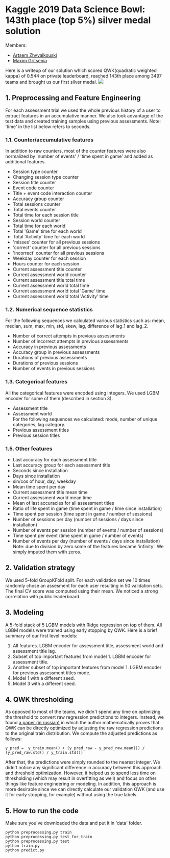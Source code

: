 # Kaggle 2019 Data Science Bowl: 143th place (top 5%) silver medal solution
Members:
* [Artsem Zhyvalkouski](https://www.kaggle.com/aruchomu)
* [Maxim Gritsenia](https://www.kaggle.com/maximgritsenia)

Here is a writeup of our solution which scored QWK(quadratic weighted kappa) of 0.544 on private leaderboard, reached 143th place among 3497 teams and brought us our first silver medal.
![](https://www.gpb.org/sites/www.gpb.org/files/styles/redesign_800x450/public/blogs/images/2016/08/04/from_press_release_pbs_measure_up.jpeg?itok=RxJZpdQ6)

## 1. Preprocessing and Feature Engineering
For each assessment trial we used the whole previous history of a user to extract features in an accumulative manner. We also took advantage of the test data and created training samples using previous assessments. Note: 'time' in the list below refers to seconds. 
### 1.1. Counter/accumulative features
In addition to raw counters, most of the counter features were also normalized by 'number of events' / 'time spent in game' and added as additional features.
* Session type counter
* Changing session type counter
* Session title counter
* Event code counter
* Title + event code interaction counter
* Accuracy group counter
* Total sessions counter
* Total events counter
* Total time for each session title
* Session world counter
* Total time for each world
* Total 'Game' time for each world
* Total 'Activity' time for each world
* 'misses' counter for all previous sessions
* 'correct' counter for all previous sessions
* 'incorrect' counter for all previous sessions
* Weekday counter for each session
* Hours counter for each session
* Current assessment title counter
* Current assessment world counter
* Current assessment title total time
* Current assessment world total time
* Current assessment world total 'Game' time
* Current assessment world total 'Activity' time

### 1.2. Numerical sequence statistics 
For the following sequences we calculated various statistics such as: mean, median, sum, max, min, std, skew, lag, difference of lag_1 and lag_2.
* Number of correct attempts in previous assessments
* Number of incorrect attempts in previous assessments
* Accuracy in previous assessments
* Accuracy group in previous assessments
* Durations of previous assessments
* Durations of previous sessions
* Number of events in previous sessions

### 1.3. Categorical features
All the categorical features were encoded using integers. We used LGBM encoder for some of them (described in section 3).
* Assessment title
* Assessment world <br>
For the following sequences we calculated: mode, number of unique categories, lag category.
* Previous assessment titles
* Previous session titles

### 1.5. Other features
* Last accuracy for each assessment title
* Last accuracy group for each assessment title
* Seconds since installation
* Days since installation
* sin/cos of hour, day, weekday
* Mean time spent per day
* Current assessment title mean time
* Current assessment world mean time
* Mean of last accuracies for all assessment titles
* Ratio of life spent in game (time spent in game / time since installation)
* Time spent per session (time spent in game / number of sessions)
* Number of sessions per day (number of sessions / days since installation)
* Number of events per session (number of events / number of sessions)
* Time spent per event (time spent in game / number of events)
* Number of events per day (number of events / days since installation)
Note: due to division by zero some of the features became 'infinity'. We simply imputed them with zeros.

## 2. Validation strategy
We used 5-fold GroupKFold split. For each validation set we 10 times randomly chose an assesment for each user resulting in 50 validation sets. The final CV score was computed using their mean. We noticed a strong correlation with public leaderboard.

## 3. Modeling
A 5-fold stack of 5 LGBM models with Ridge regression on top of them. All LGBM models were trained using early stopping by QWK. Here is a brief summary of our first level models:
1. All features. LGBM encoder for assessment title, assessment world and assessment title lag.
2. Subset of top important features from model 1. LGBM encoder for assessment title. 
3. Another subset of top important features from model 1. LGBM encoder for previous assessment titles mode.
4. Model 1 with a different seed.
5. Model 3 with a different seed.

## 4. QWK thresholding
As opposed to most of the teams, we didn't spend any time on optimizing the threshold to convert raw regression predictions to integers. Instead, we found [a paper (in russian)](https://cyberleninka.ru/article/n/o-maksimizatsii-kriteriya-kvadratichnogo-vzveshennogo-kappa/viewer) in which the author mathematically proves that QWK can be directly optimized by adjusting the raw regression predictions to the original train distribution. We compute the adjusted predictions as follows:
```
y_pred =  y_train.mean() + (y_pred_raw - y_pred_raw.mean()) / (y_pred_raw.std() / y_train.std())
```
After that, the predictions were simply rounded to the nearest integer. We didn't notice any significant difference in accuracy between this approach and threshold optimization. However, it helped us to spend less time on thresholding (which may result in overfitting as well) and focus on other things like feature engineering or modeling. In addition, this approach is more desirable since we can directly calculate our validation QWK (and use it for early stopping, for example) without using the true labels.

## 5. How to run the code
Make sure you've downloaded the data and put it in 'data' folder.
```
python preprocessing.py train
python preprocessing.py test_for_train
python preprocessing.py test
python train.py
python predict.py
```
